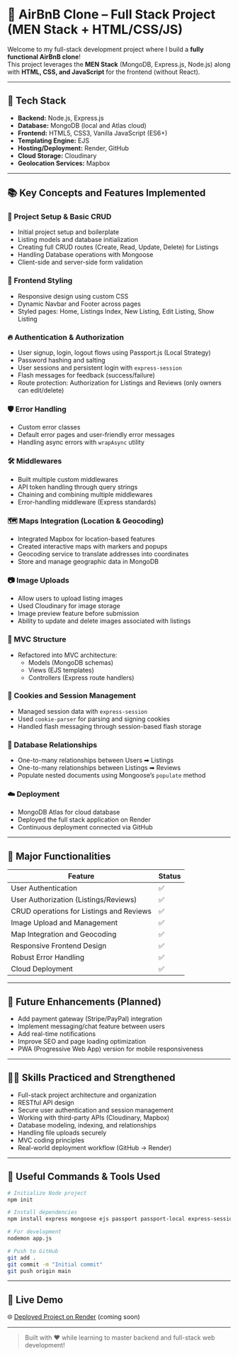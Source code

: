 # 🏡 AirBnB Clone – Full Stack Project (MEN Stack + HTML/CSS/JS)

Welcome to my full-stack development project where I build a **fully functional AirBnB clone**!  
This project leverages the **MEN Stack** (MongoDB, Express.js, Node.js) along with **HTML, CSS, and JavaScript** for the frontend (without React).

---

## 🚀 Tech Stack

- **Backend:** Node.js, Express.js
- **Database:** MongoDB (local and Atlas cloud)
- **Frontend:** HTML5, CSS3, Vanilla JavaScript (ES6+)
- **Templating Engine:** EJS
- **Hosting/Deployment:** Render, GitHub
- **Cloud Storage:** Cloudinary
- **Geolocation Services:** Mapbox

---

## 📚 Key Concepts and Features Implemented

### 🔧 Project Setup & Basic CRUD
- Initial project setup and boilerplate
- Listing models and database initialization
- Creating full CRUD routes (Create, Read, Update, Delete) for Listings
- Handling Database operations with Mongoose
- Client-side and server-side form validation

### 🎨 Frontend Styling
- Responsive design using custom CSS
- Dynamic Navbar and Footer across pages
- Styled pages: Home, Listings Index, New Listing, Edit Listing, Show Listing

### 🔥 Authentication & Authorization
- User signup, login, logout flows using Passport.js (Local Strategy)
- Password hashing and salting
- User sessions and persistent login with `express-session`
- Flash messages for feedback (success/failure)
- Route protection: Authorization for Listings and Reviews (only owners can edit/delete)

### 🛡️ Error Handling
- Custom error classes
- Default error pages and user-friendly error messages
- Handling async errors with `wrapAsync` utility

### 🛠️ Middlewares
- Built multiple custom middlewares
- API token handling through query strings
- Chaining and combining multiple middlewares
- Error-handling middleware (Express standards)

### 🗺️ Maps Integration (Location & Geocoding)
- Integrated Mapbox for location-based features
- Created interactive maps with markers and popups
- Geocoding service to translate addresses into coordinates
- Store and manage geographic data in MongoDB

### 📷 Image Uploads
- Allow users to upload listing images
- Used Cloudinary for image storage
- Image preview feature before submission
- Ability to update and delete images associated with listings

### 🔄 MVC Structure
- Refactored into MVC architecture:
  - Models (MongoDB schemas)
  - Views (EJS templates)
  - Controllers (Express route handlers)

### 🍪 Cookies and Session Management
- Managed session data with `express-session`
- Used `cookie-parser` for parsing and signing cookies
- Handled flash messaging through session-based flash storage

### 🧩 Database Relationships
- One-to-many relationships between Users ➡ Listings
- One-to-many relationships between Listings ➡ Reviews
- Populate nested documents using Mongoose’s `populate` method

### ☁️ Deployment
- MongoDB Atlas for cloud database
- Deployed the full stack application on Render
- Continuous deployment connected via GitHub

---

## 🎯 Major Functionalities

| Feature                | Status |
|-------------------------|--------|
| User Authentication     | ✅ |
| User Authorization (Listings/Reviews) | ✅ |
| CRUD operations for Listings and Reviews | ✅ |
| Image Upload and Management | ✅ |
| Map Integration and Geocoding | ✅ |
| Responsive Frontend Design | ✅ |
| Robust Error Handling | ✅ |
| Cloud Deployment | ✅ |

---

## 📌 Future Enhancements (Planned)
- Add payment gateway (Stripe/PayPal) integration
- Implement messaging/chat feature between users
- Add real-time notifications
- Improve SEO and page loading optimization
- PWA (Progressive Web App) version for mobile responsiveness

---

## 👨‍💻 Skills Practiced and Strengthened
- Full-stack project architecture and organization
- RESTful API design
- Secure user authentication and session management
- Working with third-party APIs (Cloudinary, Mapbox)
- Database modeling, indexing, and relationships
- Handling file uploads securely
- MVC coding principles
- Real-world deployment workflow (GitHub → Render)

---

## 📎 Useful Commands & Tools Used

```bash
# Initialize Node project
npm init

# Install dependencies
npm install express mongoose ejs passport passport-local express-session connect-flash method-override dotenv multer cloudinary mapbox-gl cookie-parser

# For development
nodemon app.js

# Push to GitHub
git add .
git commit -m "Initial commit"
git push origin main
```

---

## 🚀 Live Demo

🌐 [Deployed Project on Render](#) (coming soon)

---

> Built with ❤️ while learning to master backend and full-stack web development!


